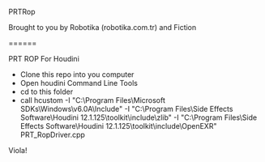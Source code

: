PRTRop

Brought to you by Robotika (robotika.com.tr) and Fiction

======

PRT ROP For Houdini

- Clone this repo into you computer
- Open houdini Command Line Tools
- cd to this folder
- call  hcustom -I "C:\Program Files\Microsoft SDKs\Windows\v6.0A\Include" -I "C:\Program Files\Side Effects Software\Houdini 12.1.125\toolkit\include\zlib" -I "C:\Program Files\Side Effects Software\Houdini 12.1.125\toolkit\include\OpenEXR" PRT_RopDriver.cpp

Viola!
